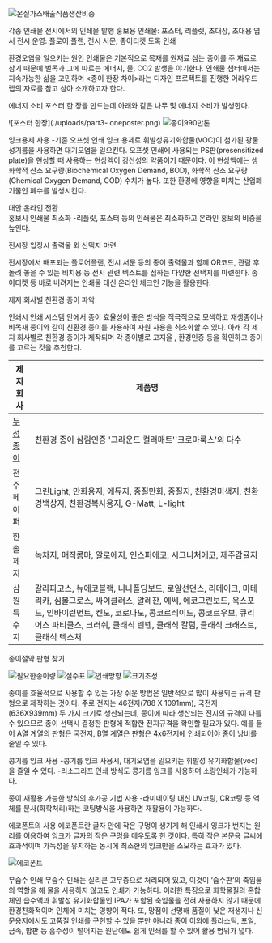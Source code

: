 
![온실가스배출식품생산비중](./uploads/part3-18%28%E1%84%8E%E1%85%A2%E1%84%89%E1%85%B5%E1%86%A8%29.png)

각종 인쇄물
전시에서의 인쇄물 발행
홍보용 인쇄물: 포스터, 리플렛, 초대장, 초대용 엽서
전시 운영: 플로어 플랜, 전시 서문, 종이티켓 
도록 인쇄

환경오염을 일으키는 원인
인쇄물은 기본적으로 목재를 원재료 삼는 종이를 주 재료로 삼기 때문에 벌목과 그에 따르는 에너지, 물, CO2 발생을 야기한다. 인쇄물 챕터에서는 지속가능한 삶을 고민하며 <종이 한장 차이>라는 디자인 프로젝트를 진행한 어라우드 랩의 자료를 참고 삼아 소개하고자 한다. 

에너지 소비
포스터 한 장을 만드는데 아래와 같은 나무 및 에너지 소비가 발생한다.   

![포스터 한장](./uploads/part3- oneposter.png)
![종이990만톤](./uploads/part3-paper.png)


잉크용제 사용
-기존 오프셋 인쇄 잉크 용제로 휘발성유기화합물(VOC)이 첨가된 광물성기름을 사용하면 대기오염을 일으킨다. 오프셋 인쇄에 사용되는 PS판(presensitized plate)을 현상할 때 사용하는 현상액이 강산성의 약품이기 때문이다. 이 현상액에는 생화학적 산소 요구량(Biochemical Oxygen Demand, BOD), 화학적 산소 요구량(Chemical Oxygen Demand, COD) 수치가 높다. 또한 환경에 영향을 미치는 산업폐기물인 폐수를 발생시킨다.


대안
온라인 전환  
홍보시 인쇄물 최소화
-리플릿, 포스터 등의 인쇄물은 최소화하고 온라인 홍보의 비중을 높인다.

전시장 입장시 출력물 외 선택지 마련

전시장에서 배포되는 플로어플랜, 전시 서문 등의 종이 출력물과 함께 QR코드, 관람 후 돌려 놓을 수 있는 비치용 등 전시 관련 텍스트를 접하는 다양한 선택지를 마련한다. 종이티켓 등 바로 버려지는 인쇄물 대신 온라인 체크인 기능을 활용한다.

제지 회사별 친환경 종이 파악

인쇄시 인쇄 시스템 안에서 종이 효율성이 좋은 방식을 적극적으로 모색하고 재생종이나 비목재 종이와 같이 친환경 종이를 사용하여 자원 사용을 최소화할 수 있다. 아래 각 제지 회사별로 친환경 종이가 제작되며 각 종이별로 고지율 , 환경인증 등을 확인하고 종이를 고르는 것을 추천한다. 

제지회사 | 제품명 
----------- | -------
| [두성종이](http://www.doosungpaper.co.kr/About/ProductGroupList.aspx?SearchType=B&SearchCode=1) | 친환경 종이 삼림인증 '그라운드 컬러매트''크로마룩스'외 다수 |
| 전주페이퍼 | 그린Light, 만화용지, 에듀지, 중질만화, 중질지, 친환경미색지, 친환경백상지, 친환경복사용지, G-Matt, L-light |
| 한솔제지 | 녹차지, 매직콤마, 알로에지, 인스퍼에코, 시그니처에코, 제주감귤지 |
| 삼원특수지 | 갈라파고스, 뉴에코블랙, 니나폴딩보드, 로얄선던스, 리메이크, 마테리카, 심볼그로스, 싸이클러스, 알레잔, 에쎄, 에코그린보드, 옥스포드, 인바이런먼트, 켄도, 코로나도, 콩코르레이드, 콩코르우브, 큐리어스 파티클스, 크러쉬, 클래식 린넨, 클래식 칼럼, 클래식 크래스트, 클래식 텍스처 |




종이절약 판형 찾기

![필요한종이량](./uploads/part3-savepaper1.png)
![절수표](./uploads/part3-savepaper2.png)
![인쇄방향](./uploads/part3-savepaper3.png)
![크기조정](./uploads/part3-savepaper4.png)



종이를 효율적으로 사용할 수 있는 가장 쉬운 방법은 일반적으로 많이 사용되는 규격 판형으로 제작하는 것이다. 주로 전지는 46전지(788 X 1091mm), 국전지(636X939mm) 두 가지 크기로 생산되는데, 종이에 따라 생산되는 전지의 규격이 다를 수 있으므로 종이 선택시 결정한 판형에 적합한 전지규격을 확인할 필요가 있다. 예를 들어 A열 계열의 판형은 국전지, B열 계열은 판형은 4x6전지에 인쇄되어야 종이 낭비를 줄일 수 있다.



콩기름 잉크 사용
-콩기름 잉크 사용시, 대기오염을 일으키는 휘발성 유기화합물(voc)을 줄일 수 있다. 
-리소그라프 인쇄 방식도 콩기름 잉크를 사용하며 소량인쇄가 가능하다.

종이 재활용 가능한 방식의 후가공 기법 사용
-라미네이팅 대신 UV코팅, CR코팅 등 액체를 분사(화학처리)하는 코팅방식을 사용하면 재활용이 가능하다.


에코폰트의 사용
에코폰트란 글자 안에 작은 구멍이 생기게 해 인쇄시 잉크가 번지는 원리를 이용하여 잉크가 글자의 작은 구멍을 메우도록 한 것이다. 특히 작은 본문용 글씨에 효과적이며 가독성을 유지하는 동시에 최소한의 잉크만을 소모하는 효과가 있다. 

![에코폰트](./uploads/part3-20(eco).jpg)

무습수 인쇄
무습수 인쇄는 실리콘 고무층으로 처리되어 있고, 이것이 ‘습수판’의 축임물의 역할을 해 물을 사용하지 않고도 인쇄가 가능하다. 이러한 특징으로 화학물질의 혼합체인 습수액과 휘발성 유기화합물인 IPA가 포함된 축임물을 전혀 사용하지 않기 때문에 환경친화적이며 인체에 미치는 영향이 적다. 또, 망점이 선명해 품질이 낮은 재생지나 신문용지에서도 고품질 인쇄를 구현할 수 있을 뿐만 아니라 종이 이외에 플라스틱, 포일, 금속, 합판 등 흡수성이 떨어지는 원단에도 쉽게 인쇄를 할 수 있어 활용 범위가 넓다.
